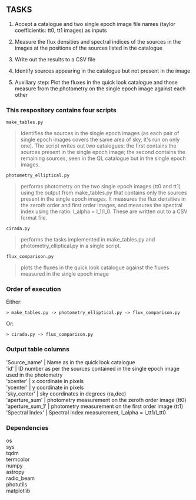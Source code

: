 ## TASKS

1. Accept a catalogue and two single epoch image file names (taylor coefficientis: tt0, tt1 images) as inputs
2. Measure the flux densities and spectral indices of the sources in the images at the positions of the sources listed in the catalogue
3. Write out the results to a CSV file
4. Identify sources appearing in the catalogue but not present in the image

5. Auxiliary step: Plot the fluxes in the quick look catalogue and those measure from the photometry on the single epoch image against each other

### This respository contains four scripts
```
make_tables.py
```
> Identifies the sources in the single epoch images (as each pair of single epoch images covers the same area of sky, it's run on only one). The script writes out two catalogues: the first contains the sources present in the single epoch image; the second contains the remaining sources, seen in the QL catalogue but in the single epoch images.

```
photometry_elliptical.py
```

> performs photometry on the two single epoch images (tt0 and tt1) using the output from make_tables.py that contains only the sources present in the single epoch images. It measures the flux densities in the zeroth order and first order images, and measures the spectral index using the ratio: I_alpha = I_1/I_0. These are written out to a CSV format file.

```
cirada.py
```

> performs the tasks implemented in make_tables.py and photometry_elliptical.py in a single script.

```
flux_comparison.py
```

> plots the fluxes in the quick look catalogue against the fluxes measured in the single epoch image

### Order of execution

Either:
```
> make_tables.py -> photometry_elliptical.py -> flux_comparison.py
```
Or:
```
> cirada.py -> flux_comparison.py
```

### Output table columns

'Source_name'      | Name as in the quick look catalogue  
'id'               | ID number as per the sources contained in the single epoch image used in the photometry  
'xcenter'          | x coordinate in pixels  
'ycenter'          | y coordinate in pixels  
'sky_center'       | sky coordinates in degrees (ra,dec)  
'aperture_sum'     | photometry measurement on the zeroth order image (tt0)  
'aperture_sum_1'   | photometry measurement on the first order image (tt1)  
'Spectral Index'   | Spectral index measurement, I_alpha = I_tt1/I_tt0  

### Dependencies

os  
sys  
tqdm  
termcolor  
numpy  
astropy  
radio_beam  
photutils  
matplotlib  
